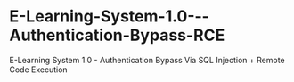 # E-Learning-System-1.0---Authentication-Bypass-RCE
E-Learning System 1.0 - Authentication Bypass Via SQL Injection + Remote Code Execution
